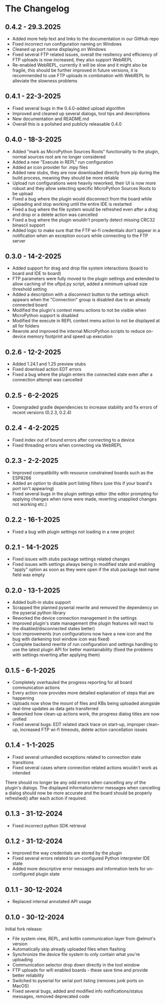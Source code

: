 The Changelog
=============

0.4.2 - 29.3.2025
------------------

* Added more help text and links to the documentation in our GitHub repo
* Fixed incorrect run configuration naming on Windows
* Cleaned up port name displaying on Windows
* Fixed several FTP related issues, overall the resiliency and efficiency of FTP uploads is now increased, they also
  support WebREPL
* Re-enabled WebREPL, currently it will be slow and it might also be fragile, this should be further improved in future
  versions, it is recommended to use FTP uploads in combination with WebREPL to alleviate the slowness problems

0.4.1 - 22-3-2025
------------------

* Fixed several bugs in the 0.4.0-added upload algorithm
* Improved and cleaned up several dialogs, tool tips and descriptions
* New documentation and README.md
* Overall this is a polished and publicly releasable 0.4.0

0.4.0 - 18-3-2025
------------------

* Added "mark as MicroPython Sources Roots" functionality to the plugin, normal sources root are no longer considered
* Added a new "Execute in REPL" run configuration
* Added an icon provider for .mpy files
* Added new stubs, they are now downloaded directly from pip during the build process, meaning they should be more
  reliable
* Upload run configurations were heavily reworked, their UI is now more robust and they allow selecting specific
  MicroPython Sources Roots to be upload
* Fixed a bug where the plugin would disconnect from the board while uploading and stop working until the entire IDE is
  restarted
* Fixed a bug where the file system would be refreshed even after a drag and drop or a delete action was cancelled
* Fixed a bug where the plugin wouldn't properly detect missing CRC32 binascii support
* Added logic to make sure that the FTP wi-fi credentials don't appear in a notification when an exception occurs while
  connecting to the FTP server

0.3.0 - 14-2-2025
------------------

* Added support for drag and drop file system interactions (board to board and IDE to board)
* FTP parameters were fully moved to the plugin settings and extended to allow caching of the uftpd.py script, added a
  minimum upload size threshold setting
* Added a description with a disconnect button to the settings which appears when the "Connection" group is disabled due
  to an already connected board
* Modified the plugin's context menu actions to not be visible when MicroPython support is disabled
* Modified the execute in REPL context menu action to not be displayed at all for folders
* Rewrote and improved the internal MicroPython scripts to reduce on-device memory footprint and speed up execution

0.2.6 - 12-2-2025
------------------

* Added 1.24.1 and 1.25 preview stubs
* Fixed download action EDT errors
* Fixed a bug where the plugin enters the connected state even after a connection attempt was cancelled

0.2.5 - 6-2-2025
------------------

* Downgraded gradle dependencies to increase stability and fix errors of recent versions (0.2.3, 0.2.4)

0.2.4 - 4-2-2025
------------------

* Fixed index out of bound errors after connecting to a device
* Fixed threading errors when connecting via WebREPL

0.2.3 - 2-2-2025
------------------

* Improved compatibility with resource constrained boards such as the ESP8266
* Added an option to disable port listing filters (use this if your board's port isn't appearing)
* Fixed several bugs in the plugin settings editor (the editor prompting for applying changes when none were made,
  reverting unapplied changes not working etc.)

0.2.2 - 16-1-2025
------------------

* Fixed a bug with plugin settings not loading in a new project

0.2.1 - 14-1-2025
------------------

* Fixed issues with stubs package settings related changes
* Fixed issues with settings always being in modified state and enabling "apply" option as soon as they were open if the
  stub package text name field was empty

0.2.0 - 13-1-2025
------------------

* Added built-in stubs support
* Scrapped the planned pyserial rewrite and removed the dependency on the pyserial python library
* Reworked the device connection management in the settings
* Improved plugin's state management (the plugin features will react to the disabled/disconnected states better)
* Icon improvements (run configurations now have a new icon and the bug with darkening tool window icon was fixed)
* Complete backend rewrite of run configuration and settings handling to use the latest plugin API for better
  maintainability (fixed the problems with settings reverting after applying them)

0.1.5 - 6-1-2025
------------------

* Completely overhauled the progress reporting for all board communication actions
* Every action now provides more detailed explanation of steps that are happening
* Uploads now show the mount of files and KBs being uploaded alongside real-time updates as data gets transferred
* Reworked how clean-up actions work, the progress dialog titles are now unified
* Fixed several bugs: EDT related stack trace on start-up, improper clean-up, increased FTP wi-fi timeouts, delete
  action cancellation issues

0.1.4 - 1-1-2025
------------------

* Fixed several unhandled exceptions related to connection state transitions
* Fixed several cases where connection related actions wouldn't work as intended

There should no longer be any odd errors when cancelling any of the plugin's dialogs. The displayed information/error
messages when cancelling a dialog should now be more accurate and the board should be properly refreshed() after each
action if required.

0.1.3 - 31-12-2024
------------------

* Fixed incorrect python SDK retrieval

0.1.2 - 31-12-2024
------------------

* Improved the way credentials are stored by the plugin
* Fixed several errors related to un-configured Python interpreter IDE state
* Added more descriptive error messages and information texts for un-configured plugin state

0.1.1 - 30-12-2024
------------------

* Replaced internal annotated API usage

0.1.0 - 30-12-2024
------------------
Initial fork release:

* File system view, REPL, and kotlin communication layer from @elmot's version
* Automatically skip already uploaded files when flashing
* Synchronize the device file system to only contain what you're uploading
* Communication selector drop down directly in the tool window
* FTP uploads for wifi enabled boards - these save time and provide better reliability
* Switched to pyserial for serial port listing (removes junk ports on MacOS)
* Fixed several bugs, added and modified info notifications/status messages, removed deprecated code
